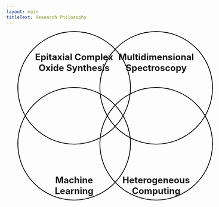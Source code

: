 ```yaml
---
layout: main
titleText: Research Philosophy
---
```


<div style="position: relative; width: 600px; height: 600px; margin: auto;">

  <!-- Circle 1: Epitaxial Complex Oxide Synthesis -->
  <div v-click="1" style="
    position: absolute;
    top: 0;
    left: 30px;
    width: 300px;
    height: 300px;
    border-radius: 50%;
    border: 2px solid black;
    overflow: hidden;
  ">
    <div style="
      position: absolute;
      top: 0;
      left: 0;
      width: 100%;
      height: 100%;
      background: url('/path/to/oxide.jpg') center/cover no-repeat;
      opacity: 0.5;
      z-index: 0;
    "></div>
    <div style="
      position: relative;
      top: 20px;
      width: 100%;
      text-align: center;
      font-weight: bold;
      z-index: 1;
    ">
      <h2 style="font-size: 24px;">Epitaxial Complex<br>Oxide Synthesis</h2>
    </div>
  </div>

  <!-- Circle 2: Multidimensional Spectroscopy -->
  <div v-click="2" style="
    position: absolute;
    top: 0;
    left: 250px;
    width: 300px;
    height: 300px;
    border-radius: 50%;
    border: 2px solid black;
    overflow: hidden;
  ">
    <div style="
      position: absolute;
      top: 0;
      left: 0;
      width: 100%;
      height: 100%;
      background: url('/AFM.png') center/cover no-repeat;
      opacity: 0.5;
      z-index: 0;
    "></div>
    <div style="
      position: relative;
      top: 20px;
      width: 100%;
      text-align: center;
      font-weight: bold;
      z-index: 1;
    ">
      <h2 style="font-size: 24px;">Multidimensional<br>Spectroscopy</h2>
    </div>
  </div>

  <!-- Circle 3: Machine Learning -->
  <div v-click="3" style="
    position: absolute;
    top: 150px;
    left: 30px;
    width: 300px;
    height: 300px;
    border-radius: 50%;
    border: 2px solid black;
    overflow: hidden;
  ">
    <div style="
      position: absolute;
      top: 0;
      left: 0;
      width: 100%;
      height: 100%;
      background: url('/path/to/ml.jpg') center/cover no-repeat;
      opacity: 0.5;
      z-index: 0;
    "></div>
    <div style="
      position: relative;
      top: 200px;
      width: 100%;
      text-align: center;
      font-weight: bold;
      z-index: 1;
    ">
      <h2 style="font-size: 24px;">Machine<br>Learning</h2>
    </div>
  </div>

  <!-- Circle 4: Heterogeneous Computing -->
  <div v-click="4" style="
    position: absolute;
    top: 150px;
    left: 250px;
    width: 300px;
    height: 300px;
    border-radius: 50%;
    border: 2px solid black;
    overflow: hidden;
  ">
    <div style="
      position: absolute;
      top: 0;
      left: 0;
      width: 100%;
      height: 100%;
      background: url('/path/to/computing.jpg') center/cover no-repeat;
      opacity: 0.5;
      z-index: 0;
    "></div>
    <div style="
      position: relative;
      top: 200px;
      width: 100%;
      text-align: center;
      font-weight: bold;
      z-index: 1;
    ">
      <h2 style="font-size: 24px;">Heterogeneous<br>Computing</h2>
    </div>
  </div>

</div>
